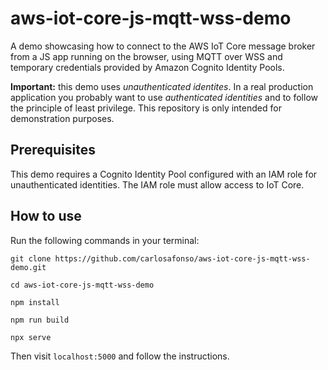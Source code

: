 # aws-iot-core-js-mqtt-wss-demo
A demo showcasing how to connect to the AWS IoT Core message broker from a JS app running on the browser, using MQTT over WSS and temporary credentials provided by Amazon Cognito Identity Pools.

**Important:** this demo uses _unauthenticated identites_. In a real production application you probably want to use _authenticated identities_ and to follow the principle of least privilege. This repository is only intended for demonstration purposes.

## Prerequisites

This demo requires a Cognito Identity Pool configured with an IAM role for unauthenticated identities. The IAM role must allow access to IoT Core.

## How to use

Run the following commands in your terminal:

```
git clone https://github.com/carlosafonso/aws-iot-core-js-mqtt-wss-demo.git

cd aws-iot-core-js-mqtt-wss-demo

npm install

npm run build

npx serve
```

Then visit `localhost:5000` and follow the instructions.
